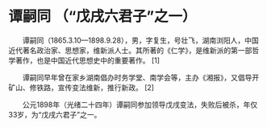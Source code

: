 谭嗣同 （“戊戌六君子”之一）
==
　　谭嗣同（1865.3.10—1898.9.28），男，字复生，号壮飞，湖南浏阳人，中国近代著名政治家、思想家，维新派人士。其所著的《仁学》，是维新派的第一部哲学著作，也是中国近代思想史中的重要著作。 [1]

　　谭嗣同早年曾在家乡湖南倡办时务学堂、南学会等，主办《湘报》，又倡导开矿山、修铁路，宣传变法维新，推行新政。 [2]

　　公元1898年（光绪二十四年）谭嗣同参加领导戊戌变法，失败后被杀，年仅33岁，为“戊戌六君子”之一。